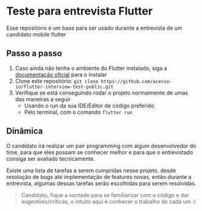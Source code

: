 # Teste para entrevista Flutter

Esse repositório é um base para ser usado durante a entrevista de um candidato mobile flutter

## Passo a passo

1. Caso ainda não tenha o ambiente do Flutter instalado, siga a [documentação oficial](https://flutter.dev/docs/get-started/install) para o instalar
2. Clone este repositório: `git clone https://github.com/acesso-io/flutter-interview-test-public.git`
3. Verifique se está conseguindo rodar o projeto normalmente de umas das maneiras a seguir
    - Usando o run da sua IDE/Editor de código preferido
    - Pelo terminal, com o comando `flutter run`

## Dinâmica

O candidato irá realizar um pair programming com algum desenvolvedor do time, para que eles possam se conhecer melhor e para que o entrevistado consiga ser avaliado tecnicamente.

Existe uma lista de tarefas a serem cumpridas nesse projeto, desde resolução de bugs até implementação de features novas, então durante a entrevista, algumas dessas tarefas serão escolhidas para serem resolvidas.

> Candidato, fique a vontade para se familiarizar com o código e dar sugestões/críticas, o intuito aqui é conhecer o trabalho de cada um :)
